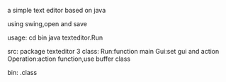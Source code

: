 a simple text editor based on java

using swing,open and save 

usage:
    cd bin
    java texteditor.Run

src:
    package texteditor
    3 class:
    Run:function main
    Gui:set gui and action
    Operation:action function,use buffer class

bin:
    .class